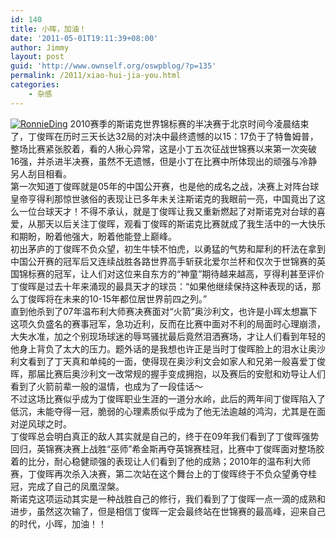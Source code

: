 ```yaml
---
id: 140
title: 小晖，加油！
date: '2011-05-01T19:11:39+08:00'
author: Jimmy
layout: post
guid: 'http://www.ownself.org/oswpblog/?p=135'
permalink: /2011/xiao-hui-jia-you.html
categories:
    - 杂感
---
```


[![RonnieDing](/wp-content/uploads/2012/04/RonnieDing_thumb.jpg "RonnieDing")](/wp-content/uploads/2012/04/RonnieDing.jpg) 2010赛季的斯诺克世界锦标赛的半决赛于北京时间今凌晨结束了，丁俊晖在历时三天长达32局的对决中最终遗憾的以15：17负于了特鲁姆普，整场比赛紧张胶着，看的人揪心异常，这是小丁五次征战世锦赛以来第一次突破16强，并杀进半决赛，虽然不无遗憾，但是小丁在比赛中所体现出的顽强与冷静另人刮目相看。  
 第一次知道丁俊晖就是05年的中国公开赛，也是他的成名之战，决赛上对阵台球皇帝亨得利那惊世骇俗的表现让已多年未关注斯诺克的我眼前一亮，中国竟出了这么一位台球天才！不得不承认，就是丁俊晖让我又重新燃起了对斯诺克对台球的喜爱，从那天以后关注丁俊晖，观看丁俊晖的斯诺克比赛就成了我生活中的一大快乐和期盼，盼着他强大，盼着他能登上巅峰。  
 初出茅庐的丁俊晖不负众望，初生牛犊不怕虎，以勇猛的气势和犀利的杆法在拿到中国公开赛的冠军后又连续战胜各路世界高手斩获北爱尔兰杯和仅次于世锦赛的英国锦标赛的冠军，让人们对这位来自东方的“神童”期待越来越高，亨得利甚至评价丁俊晖是过去十年来涌现的最具天才的球员：“如果他继续保持这种表现的话，那么丁俊晖将在未来的10-15年都位居世界前四之列。”  
 直到他杀到了07年温布利大师赛决赛面对“火箭”奥沙利文，也许是小晖太想赢下这项久负盛名的赛事冠军，急功近利，反而在比赛中面对不利的局面时心理崩溃，大失水准，加之个别现场球迷的辱骂骚扰最后竟然泪洒赛场，才让人们看到年轻的他身上背负了太大的压力。题外话的是我想也许正是当时丁俊晖脸上的泪水让奥沙利文看到了丁天真和单纯的一面，使得现在奥沙利文会如家人和兄弟一般喜爱丁俊晖，那届比赛后奥沙利文一改常规的握手变成拥抱，以及赛后的安慰和劝导让人们看到了火箭前辈一般的温情，也成为了一段佳话～  
 不过这场比赛似乎成为丁俊晖职业生涯的一道分水岭，此后的两年间丁俊晖陷入了低沉，未能夺得一冠，脆弱的心理素质似乎成为了他无法逾越的鸿沟，尤其是在面对逆风球之时。  
 丁俊晖总会明白真正的敌人其实就是自己的，终于在09年我们看到了丁俊晖强势回归，英锦赛决赛上战胜“巫师”希金斯再夺英锦赛桂冠，比赛中丁俊晖面对整场胶着的比分，耐心稳健顽强的表现让人们看到了他的成熟；2010年的温布利大师赛，丁俊晖再次杀入决赛，第二次站在这个舞台上的丁俊晖终于不负众望勇夺桂冠，完成了自己的凤凰涅槃。  
 斯诺克这项运动其实是一种战胜自己的修行，我们看到了丁俊晖一点一滴的成熟和进步，虽然这次输了，但是相信丁俊晖一定会最终站在世锦赛的最高峰，迎来自己的时代，小晖，加油！！